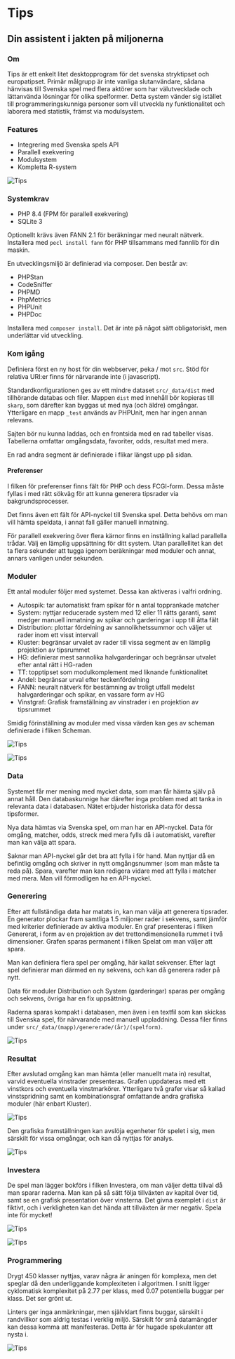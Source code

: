 # Tips
## Din assistent i jakten på miljonerna

### Om

Tips är ett enkelt litet desktopprogram för det svenska stryktipset och europatipset. Primär målgrupp är inte vanliga slutanvändare, sådana hänvisas till Svenska spel med flera aktörer som har välutvecklade och lättanvända lösningar för olika spelformer. Detta system vänder sig istället till programmeringskunniga personer som vill utveckla ny funktionalitet och laborera med statistik, främst via modulsystem.

### Features

- Integrering med Svenska spels API
- Parallell exekvering
- Modulsystem
- Kompletta R-system

![Tips](https://raw.githubusercontent.com/dougherty-dev/Tips/refs/heads/main/readme/tips.avif)

### Systemkrav

- PHP 8.4 (FPM för parallell exekvering)
- SQLite 3

Optionellt krävs även FANN 2.1 för beräkningar med neuralt nätverk. Installera med `pecl install fann` för PHP tillsammans med fannlib för din maskin.

En utvecklingsmiljö är definierad via composer. Den består av:

- PHPStan
- CodeSniffer
- PHPMD
- PhpMetrics
- PHPUnit
- PHPDoc

Installera med `composer install`. Det är inte på något sätt obligatoriskt, men underlättar vid utveckling.

### Kom igång

Definiera först en ny host för din webbserver, peka / mot `src`. Stöd för relativa URI:er finns för närvarande inte (i javascript).

Standardkonfigurationen ges av ett mindre dataset `src/_data/dist` med tillhörande databas och filer. Mappen `dist` med innehåll bör kopieras till `skarp`, som därefter kan byggas ut med nya (och äldre) omgångar. Ytterligare en mapp `_test` används av PHPUnit, men har ingen annan relevans.

Sajten bör nu kunna laddas, och en frontsida med en rad tabeller visas. Tabellerna omfattar omgångsdata, favoriter, odds, resultat med mera.

En rad andra segment är definierade i flikar längst upp på sidan.

#### Preferenser

I filken för preferenser finns fält för PHP och dess FCGI-form. Dessa måste fyllas i med rätt sökväg för att kunna generera tipsrader via bakgrundsprocesser.

Det finns även ett fält för API-nyckel till Svenska spel. Detta behövs om man vill hämta speldata, i annat fall gäller manuell inmatning.

För parallell exekvering över flera kärnor finns en inställning kallad parallella trådar. Välj en lämplig uppsättning för ditt system. Utan parallellitet kan det ta flera sekunder att tugga igenom beräkningar med moduler och annat, annars vanligen under sekunden.

### Moduler

Ett antal moduler följer med systemet. Dessa kan aktiveras i valfri ordning.

- Autospik: tar automatiskt fram spikar för n antal topprankade matcher
- System: nyttjar reducerade system med 12 eller 11 rätts garanti, samt medger manuell inmatning av spikar och garderingar i upp till åtta fält
- Distribution: plottar fördelning av sannolikhetssummor och väljer ut rader inom ett visst intervall
- Kluster: begränsar urvalet av rader till vissa segment av en lämplig projektion av tipsrummet
- HG: definierar mest sannolika halvgarderingar och begränsar utvalet efter antal rätt i HG-raden
- TT: topptipset som modulkomplement med liknande funktionalitet
- Andel: begränsar urval efter teckenfördelning
- FANN: neuralt nätverk för bestämning av troligt utfall medelst halvgarderingar och spikar, en vassare form av HG
- Vinstgraf: Grafisk framställning av vinstrader i en projektion av tipsrummet

Smidig förinställning av moduler med vissa värden kan ges av scheman definierade i fliken Scheman.

![Tips](https://raw.githubusercontent.com/dougherty-dev/Tips/refs/heads/main/readme/distribution.avif)

![Tips](https://raw.githubusercontent.com/dougherty-dev/Tips/refs/heads/main/readme/topptipset.avif)

### Data

Systemet får mer mening med mycket data, som man får hämta själv på annat håll. Den databaskunnige har därefter inga problem med att tanka in relevanta data i databasen. Nätet erbjuder historiska data för dessa tipsformer.

Nya data hämtas via Svenska spel, om man har en API-nyckel. Data för omgång, matcher, odds, streck med mera fylls då i automatiskt, varefter man kan välja att spara.

Saknar man API-nyckel går det bra att fylla i för hand. Man nyttjar då en befintlig omgång och skriver in nytt omgångsnummer (som man måste ta reda på). Spara, varefter man kan redigera vidare med att fylla i matcher med mera. Man vill förmodligen ha en API-nyckel.

### Generering

Efter att fullständiga data har matats in, kan man välja att generera tipsrader. En generator plockar fram samtliga 1.5 miljoner rader i sekvens, samt jämför med kriterier definierade av aktiva moduler. En graf presenteras i fliken Genererat, i form av en projektion av det trettondimensionella rummet i två dimensioner. Grafen sparas permanent i filken Spelat om man väljer att spara.

Man kan definiera flera spel per omgång, här kallat sekvenser. Efter lagt spel definierar man därmed en ny sekvens, och kan då generera rader på nytt.

Data för moduler Distribution och System (garderingar) sparas per omgång och sekvens, övriga har en fix uppsättning.

Raderna sparas kompakt i databasen, men även i en textfil som kan skickas till Svenska spel, för närvarande med manuell uppladdning. Dessa filer finns under `src/_data/(mapp)/genererade/(år)/(spelform)`.

![Tips](https://raw.githubusercontent.com/dougherty-dev/Tips/refs/heads/main/readme/system.avif)

### Resultat

Efter avslutad omgång kan man hämta (eller manuellt mata in) resultat, varvid eventuella vinstrader presenteras. Grafen uppdateras med ett vinstkors och eventuella vinstmarkörer. Ytterligare två grafer visar så kallad vinstspridning samt en kombinationsgraf omfattande andra grafiska moduler (här enbart Kluster).

![Tips](https://raw.githubusercontent.com/dougherty-dev/Tips/refs/heads/main/readme/resultat.avif)

Den grafiska framställningen kan avslöja egenheter för spelet i sig, men särskilt för vissa omgångar, och kan då nyttjas för analys.

![Tips](https://raw.githubusercontent.com/dougherty-dev/Tips/refs/heads/main/readme/graf.avif)

### Investera

De spel man lägger bokförs i filken Investera, om man väljer detta tillval då man sparar raderna. Man kan på så sätt följa tillväxten av kapital över tid, samt se en grafisk presentation över vinsterna. Det givna exemplet i `dist` är fiktivt, och i verkligheten kan det hända att tillväxten är mer negativ. Spela inte för mycket!

![Tips](https://raw.githubusercontent.com/dougherty-dev/Tips/refs/heads/main/readme/invest1.avif)

![Tips](https://raw.githubusercontent.com/dougherty-dev/Tips/refs/heads/main/readme/invest2.avif)

### Programmering

Drygt 450 klasser nyttjas, varav några är aningen för komplexa, men det speglar då den underliggande komplexiteten i algoritmen. I snitt ligger cyklomatisk komplexitet på 2.77 per klass, med 0.07 potentiella buggar per klass. Det ser grönt ut.

Linters ger inga anmärkningar, men självklart finns buggar, särskilt i randvillkor som aldrig testas i verklig miljö. Särskilt för små datamängder kan dessa komma att manifesteras. Detta är för hugade spekulanter att nysta i.

![Tips](https://raw.githubusercontent.com/dougherty-dev/Tips/refs/heads/main/readme/phpmetrics.avif)
